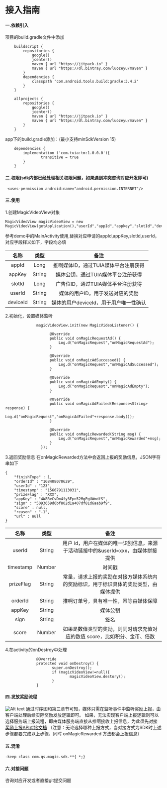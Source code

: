 # 接入指南

#### 一.依赖引入
项目的build.gradle文件中添加
```
    buildscript {
        repositories {
            google()
            jcenter()
            maven { url "https://jitpack.io" }
            maven { url "https://dl.bintray.com/luozeyu/maven" }
        }
        dependencies {
            classpath 'com.android.tools.build:gradle:3.4.2'
        }
    }

    allprojects {
        repositories {
            google()
            jcenter()
            maven { url "https://jitpack.io" }
            maven { url "https://dl.bintray.com/luozeyu/maven" }
        }
    }
```

app下的build.gradle添加：(最小支持minSdkVersion 15)
```
    dependencies {
        implementation ('com.tuia:tm:1.0.0.0'){
                transitive = true
        }
    }
```
#### 二.权限(sdk内部已经处理相关权限问题，如果遇到冲突咨询对应开发即可)

   ` <uses-permission android:name="android.permission.INTERNET"/>`
   
#### 三.使用
1.创建MagicVideoView对象
```
MagicVideoView magicVideoView = new MagicVideoView(getApplication(),"userId","appId","appkey","slotId","deviceId");
```
参考demo中的MainActivity使用,替换对应申请的appId,appKey,slotId,userId，对应字段释义如下，字段均必填 

| 名称 | 类型 | 备注 |
| :---------------------: | :---------------------: | :----------------------: |
| appId | Long | 推啊媒体ID，通过TUIA媒体平台注册获得 |
| appKey | String | 媒体公钥，通过TUIA媒体平台注册获得 |
| slotId | Long | 广告位ID，通过TUIA媒体平台注册获得 |
| userId | String | 媒体的用户ID，用于发送对应的奖励 |
| deviceId | String | 媒体的用户deviceId，用于用户唯一性确认 |

2.初始化，设置媒体监听
```
              magicVideoView.init(new MagicVideoListener() {

                    @Override
                    public void onMagicRequestAd() {
                        Log.d("onMagicRequest","onMagicRequestAd");
                    }

                    @Override
                    public void onMagicAdSuccessed() {
                        Log.d("onMagicRequest","onMagicAdSuccessed");
                    }

                    @Override
                    public void onMagicAdEmpty() {
                        Log.d("onMagicRequest","onMagicAdEmpty");
                    }

                    @Override
                    public void onMagicAdFailed(Response<String> response) {
                        Log.d("onMagicRequest","onMagicAdFailed"+response.body());
                    }

                    @Override
                    public void onMagicRewarded(String msg) {
                        Log.d("onMagicRequest","onMagicRewarded"+msg);
                    }
                });
```
3.返回奖励信息   在onMagicRewarded方法中会返回上报的奖励信息，JSON字符串如下
```
{
	"finishType" : 1,
	"orderId" : "168408070629",
	"userId" : "123",
	"timestamp" : "1566791113031",
	"prizeFlag" : "XXX",
	"appKey" : "4W8ReCvDm4fy3Fpn52MgPgUWmdfS",
	"sign" : "5093659d6bf802d1a407df81d6aab9f9",
	"score" : null,
	"reason" : "-1",
	"url" : null
} 
```
| 名称 | 类型 | 备注 |
| :---------------------: | :---------------------: | :----------------------: |
| userId | String | 用户 id，用户在媒体的唯一识别信息，来源于活动链接中的&userId=xxx，由媒体拼接提供 |
| timestamp | Number | 时间戳 |
| prizeFlag | String | 常量，请求上报的奖励在对接方媒体系统内的奖励标识，用于标识具体的奖励类型，由媒体提供 |
| orderId | String | 推啊订单号，具有唯一性，幂等由媒体保障 |
| appKey | String | 媒体公钥 |
| sign | String | 签名 |
| score | Number | 如果是数值类型的奖励，则同时请求充值对应的数值 score，比如积分、金币、倍数 |

 4.在activity的onDestroy中处理
```
              @Override
              protected void onDestroy() {
                     super.onDestroy();
                     if (magicVideoView!=null){
                             magicVideoView.destory();
                     }
              }
```    

#### 四.发放奖励流程
![Alt text](http://yun.tuisnake.com/docking_ducument/%E4%B8%8A%E6%8A%A5%E6%B5%81%E7%A8%8B.png)
通过时序图和第三章节可知，媒体只需在监听事件中监听奖励上报，由客户端处理后续实际奖励发放逻辑即可。
如果，无法实现客户端上报逻辑则可以选择服务端上报流程，即由媒体服务端直接从推啊接收上报信息，为此须先对接
[奖励上报API对接文档](http://yun.tuisnake.com/docking_ducument/%E5%A5%96%E5%8A%B1%E4%B8%8A%E6%8A%A5API%E5%AF%B9%E6%8E%A5%E6%96%87%E6%A1%A3.pdf) （注意：无论选择哪种上报方式，当对接方式为SDK时上述步骤都要完成以上步骤，同时 onMagicRewarded 方法都会上报信息）
#### 五.混淆

` -keep class com.qs.magic.sdk.**{ *;}    `

#### 六.对接问题

  咨询对应开发或者直接git提交问题




